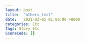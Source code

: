 ```yaml
---
layout: post
title:  "others_test"
date:   2021-02-05 01:00:00 +0000
categories: Etc
Tags: Story Etc
SceneCode: []
---
```

